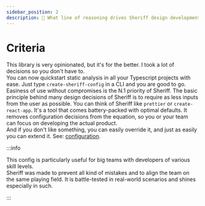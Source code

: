 ```yaml
---
sidebar_position: 2
description: 🎯 What line of reasoning drives Sheriff design development
---
```


# Criteria

This library is very opinionated, but it's for the better. I took a lot of decisions so you don't have to.<br />
You can now quickstart static analysis in all your Typescript projects with ease. Just type `create-sheriff-config` in a CLI and you are good to go.<br />
Easiness of use without compromises is the N.1 priority of Sheriff. The basic principle behind many design decisions of Sheriff is to require as less inputs from the user as possible.
You can think of Sheriff like `prettier` or `create-react-app`. It's a tool that comes battery-packed with optimal defaults. It removes configuration decisions from the equation, so you or your team can focus on developing the actual product.<br />
And if you don't like something, you can easily override it, and just as easily you can extend it. See: [configuration](#configuration).

:::info

This config is particularly useful for big teams with developers of various skill levels.<br /> Sheriff was made to prevent all kind of mistakes and to align the team on the same playing field. It is battle-tested in real-world scenarios and shines especially in such.

:::
